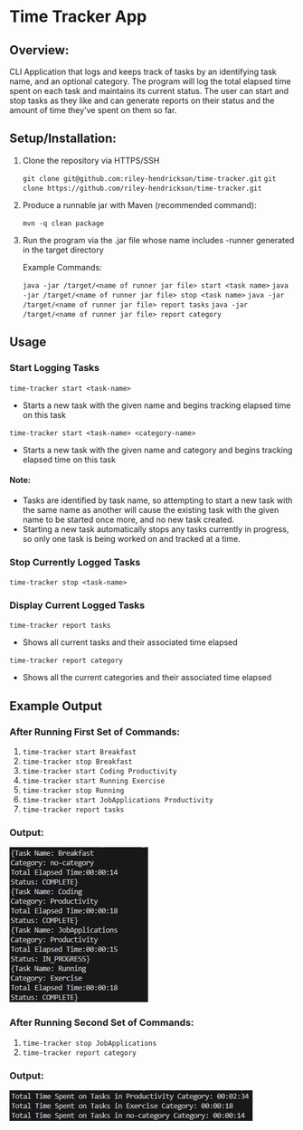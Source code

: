 # Time Tracker App

## Overview:
CLI Application that logs and keeps track of tasks by an identifying task name, and an optional category. The program will log the total elapsed time spent on each task and maintains its current status. The user can start and stop tasks as they like and can generate reports on their status and the amount of time they've spent on them so far. 

## Setup/Installation:
1. Clone the repository via HTTPS/SSH

    `git clone git@github.com:riley-hendrickson/time-tracker.git`
    `git clone https://github.com/riley-hendrickson/time-tracker.git`
2. Produce a runnable jar with Maven (recommended command):

    `mvn -q clean package`
3. Run the program via the .jar file whose name includes -runner generated in the target directory

    Example Commands:
    
    `java -jar /target/<name of runner jar file> start <task name>`
    `java -jar /target/<name of runner jar file> stop <task name>`
    `java -jar /target/<name of runner jar file> report tasks`
    `java -jar /target/<name of runner jar file> report category`

## Usage

### Start Logging Tasks
`time-tracker start <task-name>`

- Starts a new task with the given name and begins tracking elapsed time on this task

`time-tracker start <task-name> <category-name>`

- Starts a new task with the given name and category and begins tracking elapsed time on this task

#### Note: 
- Tasks are identified by task name, so attempting to start a new task with the same name as another will cause the existing task with the given name to be started once more, and no new task created.
- Starting a new task automatically stops any tasks currently in progress, so only one task is being worked on and tracked at a time.

### Stop Currently Logged Tasks
`time-tracker stop <task-name>`

### Display Current Logged Tasks
`time-tracker report tasks`

- Shows all current tasks and their associated time elapsed

`time-tracker report category`

- Shows all the current categories and their associated time elapsed

## Example Output
### After Running First Set of Commands:
1. `time-tracker start Breakfast`
2. `time-tracker stop Breakfast` 
3. `time-tracker start Coding Productivity`
4. `time-tracker start Running Exercise`
5. `time-tracker stop Running`
6. `time-tracker start JobApplications Productivity`
7. `time-tracker report tasks`

### Output:
![Output Screenshot 1](images/firstSS.jpg)
### After Running Second Set of Commands:
1. `time-tracker stop JobApplications`
1. `time-tracker report category`

### Output:
![Output Screenshot 2](images/secondSS.jpg)